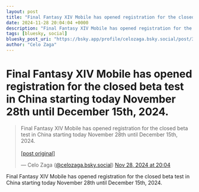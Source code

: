 ```yaml
---
layout: post
title: "Final Fantasy XIV Mobile has opened registration for the closed beta test in China starting today November 28th until December 15th, 2024."
date: 2024-11-28 20:04:04 +0000
description: "Final Fantasy XIV Mobile has opened registration for the closed beta test in China starting today November 28th until December 15th, 2024."
tags: [bluesky, social]
bluesky_post_uri: "https://bsky.app/profile/celozaga.bsky.social/post/3lbzuermm6k26"
author: "Celo Zaga"
---
```


<h1 class="bluesky-post-title">Final Fantasy XIV Mobile has opened registration for the closed beta test in China starting today November 28th until December 15th, 2024.</h1>


<blockquote class="bluesky-embed" data-bluesky-uri="at://did:plc:lmh6rennptq77inaztnovw4b/app.bsky.feed.post/3lbzuermm6k26" data-bluesky-embed-color-mode="system">
<p lang="">Final Fantasy XIV Mobile has opened registration for the closed beta test in China starting today November 28th until December 15th, 2024.<br><br><a href="https://bsky.app/profile/celozaga.bsky.social/post/3lbzuermm6k26">[post original]</a></p>
&mdash; Celo Zaga (<a href="https://bsky.app/profile/did:plc:lmh6rennptq77inaztnovw4b">@celozaga.bsky.social</a>) <a href="https://bsky.app/profile/celozaga.bsky.social/post/3lbzuermm6k26">Nov 28, 2024 at 20:04</a>
</blockquote>
<script async src="https://embed.bsky.app/static/embed.js" charset="utf-8"></script>


<p class="bluesky-post-description">Final Fantasy XIV Mobile has opened registration for the closed beta test in China starting today November 28th until December 15th, 2024.</p>
